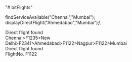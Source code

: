 "# bitFlights" 

findServiceAvailable("Chennai","Mumbai");\
displayDirectFlight("Ahmedabad","Mumbai");\
        
Direct flight found\
Chennai>F1235>New Delhi>F2341>Ahmedabad>F1122>Nagpur>F1122>Mumbai\
Direct flight found\
FlightNo. F1122
